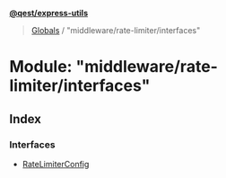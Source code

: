 **[@qest/express-utils](../README.md)**

> [Globals](../README.md) / "middleware/rate-limiter/interfaces"

# Module: "middleware/rate-limiter/interfaces"

## Index

### Interfaces

* [RateLimiterConfig](../interfaces/_middleware_rate_limiter_interfaces_.ratelimiterconfig.md)

